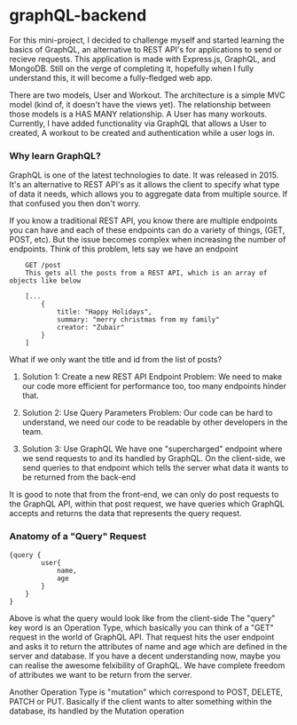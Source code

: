 # graphQL-backend
For this mini-project, I decided to challenge myself and started learning the basics of GraphQL, an alternative to REST API's for applications to send or recieve requests. This application is made with Express.js, GraphQL, and MongoDB. Still on the verge of completing it, hopefully when I fully understand this, it will become a fully-fledged web app.

There are two models, User and Workout. The architecture is a simple MVC model (kind of, it doesn't have the views yet). The relationship between those models is a HAS MANY relationship. A User has many workouts.
Currently, I have added functionality via GraphQL that allows a User to created, A workout to be created and authentication while a user logs in.

### Why learn GraphQL?
GraphQL is one of the latest technologies to date. It was released in 2015. It's an alternative to REST API's as it allows the client to specify what type of data it needs, which allows you to aggregate data from multiple source. If that confused you then don't worry.

If you know a traditional REST API, you know there are multiple endpoints you can have and each of these endpoints can do a variety of things, (GET, POST, etc). But the issue becomes complex when increasing the number of endpoints. Think of this problem, lets say we have an endpoint

		GET /post
		This gets all the posts from a REST API, which is an array of objects like below

		[...
			{
				title: "Happy Holidays",
				summary: "merry christmas from my family"
				creator: "Zubair"
			}
		]

What if we only want the title and id from the list of posts?
1) Solution 1: Create a new REST API Endpoint
	 Problem: We need to make our code more efficient for performance too, too many endpoints hinder that.

2) Solution 2: Use Query Parameters
	 Problem: Our code can be hard to understand, we need our code to be readable by other developers in the team.

3) Solution 3: Use GraphQL
	 We have one "supercharged" endpoint where we send requests to and its handled by GraphQL. On the client-side, we send queries to that endpoint which tells the server what data it wants to be returned from the back-end

It is good to note that from the front-end, we can only do post requests to the GraphQL API, within that post request, we have queries which GraphQL accepts and returns the data that represents the query request.

### Anatomy of a "Query" Request

	{query {
			user{
				name,
				age
			}
		}
	}

Above is what the query would look like from the client-side
The "query" key word is an Operation Type, which basically you can think of a "GET" request in the world of GraphQL API. That request hits the user endpoint and asks it to return the attributes of name and age which are defined in the server and database. If you have a decent understanding now, maybe you can realise the awesome felxibility of GraphQL. We have complete freedom of attributes we want to be return from the server.

Another Operation Type is "mutation" which correspond to POST, DELETE, PATCH or PUT. Basically if the client wants to alter something within the database, its handled by the Mutation operation
